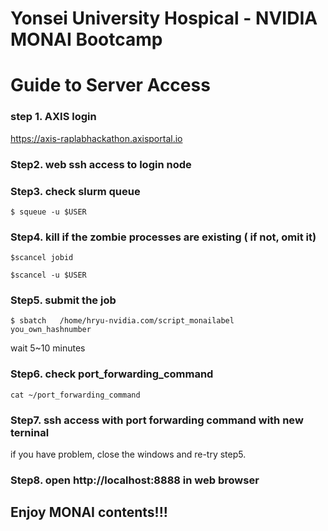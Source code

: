 # Yonsei University Hospical - NVIDIA MONAI Bootcamp

# Guide to Server Access

### step 1. AXIS login 
https://axis-raplabhackathon.axisportal.io

### Step2. web ssh access to login node 

### Step3. check slurm queue
```
$ squeue -u $USER
```

### Step4. kill if the zombie processes are  existing ( if not, omit it) 
```
$scancel jobid
```
```
$scancel -u $USER
```

### Step5. submit the job
```
$ sbatch   /home/hryu-nvidia.com/script_monailabel   you_own_hashnumber
```

wait 5~10 minutes 

### Step6. check port_forwarding_command 

```
cat ~/port_forwarding_command
```

### Step7. ssh access with port forwarding command with new terninal 
if you have problem, close the windows and re-try step5. 


### Step8. open http://localhost:8888 in web browser


## Enjoy  MONAI contents!!!

